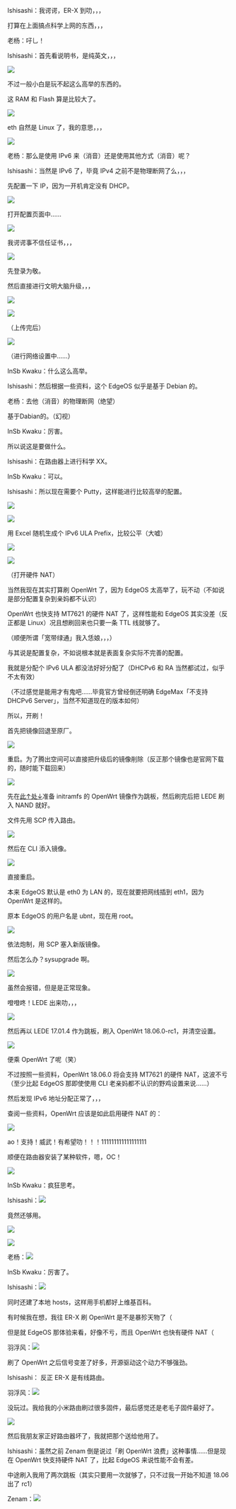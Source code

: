 Ishisashi：我谔谔，ER-X 到叻，，，

打算在上面搞点科学上网的东西，，，

老杨：吇乚！

Ishisashi：首先看说明书，是纯英文，，，

![](https://img.vim-cn.com/c0/99ca4995654fccd0f44e81e17e3ecffa0f2927.jpg)

不过一般小白是玩不起这么高举的东西的。

这 RAM 和 Flash 算是比较大了。

![](https://img.vim-cn.com/18/992e71773a13f3904354e0fd2596f953fedac7.jpg)

eth 自然是 Linux 了，我的意思，，，

![](https://img.vim-cn.com/54/def8406a2dcfc16433b9204d126b75a6ecfa72.jpg)

老杨：那么是使用 IPv6 来（消音）还是使用其他方式（消音）呢？

Ishisashi：当然是 IPv6 了，毕竟 IPv4 之前不是物理断网了么，，，

先配置一下 IP，因为一开机肯定没有 DHCP。

![](https://img.vim-cn.com/45/b80d4d11986ae7d01085d5812be6b9dd7ed6a8.png)

打开配置页面中……

![](https://img.vim-cn.com/60/d7cdfd99ba73cfa3a53f57878537d209132738.png)

我谔谔事不信任证书，，，

![](https://img.vim-cn.com/02/b0d63aec78f7948da3bcdaf3ec4706d4574c39.png)

先登录为敬。

然后直接进行文明大脑升级，，，

![](https://img.vim-cn.com/d4/5f1c5240d40b38840bd9a5293b8e9f21064366.png)

![](https://img.vim-cn.com/8f/eb767c50af5c8e764f57c7e6735f0b6c3e7314.png)

（上传完后）

![](https://img.vim-cn.com/dd/116365bde4a2b8fee3334b671e9860eccc4237.png)

（进行网络设置中……）

InSb Kwaku：什么这么高举。

Ishisashi：然后根据一些资料，这个 EdgeOS 似乎是基于 Debian 的。

老杨：去他（消音）的物理断网（绝望）

基于Dabian的。（幻视）

InSb Kwaku：厉害。

所以说这是要做什么。

Ishisashi：在路由器上进行科学 XX。

InSb Kwaku：可以。

Ishisashi：所以现在需要个 Putty，这样能进行比较高举的配置。

![](https://img.vim-cn.com/2e/7e3ef684d4a5b1fcbb751a3a9d581890a1bdc0.png)

![](https://img.vim-cn.com/17/4b0da32e0c5894758c367f2a440739fddfe01c.png)

用 Excel 随机生成个 IPv6 ULA Prefix，比较公平（大嘘）

![](https://img.vim-cn.com/51/fc5f710beff301c269d6d46b890921536918de.png)

![](https://img.vim-cn.com/e2/889f2c920e7bbb8e5b2bc52328e279408d76fa.png)

（打开硬件 NAT）

当然我现在其实打算刷 OpenWrt 了，因为 EdgeOS 太高举了，玩不动（不如说是部分配置复杂到亲妈都不认识）

OpenWrt 也快支持 MT7621 的硬件 NAT 了，这样性能和 EdgeOS 其实没差（反正都是 Linux）况且想刷回来也只要一条 TTL 线就够了。

（顺便所谓「宽带绿通」我入恁娘，，，）

与其说是配置复杂，不如说根本就是表面复杂实际不完善的配置。

我就是分配个 IPv6 ULA 都没法好好分配了（DHCPv6 和 RA 当然都试过，似乎不太有效）

（不过感觉是能用才有鬼吧……毕竟官方曾经倒还明确 EdgeMax「不支持 DHCPv6 Server」，当然不知道现在的版本如何）

所以，开刷！

首先把镜像回退至原厂。

![](https://img.vim-cn.com/d7/f5b7f2419be793eac4f2c064ddac5e5f11ea98.png)

重启。为了腾出空间可以直接把升级后的镜像削除（反正那个镜像也是官网下载的，随时能下载回来）

![](https://img.vim-cn.com/f3/8df39e823b03ecd095656f18b16c04f5e322c3.png)

先在[此↑处↓](http://bbs.ubnt.com.cn/forum.php?mod=viewthread&tid=15243)准备 initramfs 的 OpenWrt 镜像作为跳板，然后刷完后把 LEDE 刷入 NAND 就好。

文件先用 SCP 传入路由。

![](https://img.vim-cn.com/7e/cdee2c287cb2f2593e7967c0b745fb6bc71462.png)

然后在 CLI 添入镜像。

![](https://img.vim-cn.com/6a/a202a2601ac837fb7670ebaedd93a40b5396c8.png)

直接重启。

本来 EdgeOS 默认是 eth0 为 LAN 的，现在就要把网线插到 eth1，因为 OpenWrt 是这样的。

原本 EdgeOS 的用户名是 ubnt，现在用 root。

![](https://img.vim-cn.com/77/6583f78d72a2e6e7ca5f4d5258820b25e33793.png)

依法炮制，用 SCP 塞入新版镜像。

然后怎么办？sysupgrade 啊。

![](https://img.vim-cn.com/60/d332c7f1eede22d6cb042157600183024ec9af.png)

虽然会报错，但是是正常现象。

噔噔咚！LEDE 出来叻，，，

![](https://img.vim-cn.com/fc/c5b8d9925055338b35264b5078b239fac3b245.png)

然后再以 LEDE 17.01.4 作为跳板，刷入 OpenWrt 18.06.0-rc1，并清空设置。

![](https://img.vim-cn.com/a9/b3e7d2fdef8708e2eba599fcd51374a1cf1fa1.png)

便乘 OpenWrt 了呢（笑）

不过按照一些资料，OpenWrt 18.06.0 将会支持 MT7621 的硬件 NAT，这波不亏（至少比起 EdgeOS 那即使使用 CLI 老亲妈都不认识的野鸡设置来说……）

然后发现 IPv6 地址分配正常了，，，

查阅一些资料，OpenWrt 应该是如此启用硬件 NAT 的：

![](https://img.vim-cn.com/c6/1aafe5e5dd01b8cefd8f3d0a3e755b7f58aa40.png)

ao！支持！威武！有希望叻！！！111111111111111111

顺便在路由器安装了某种软件，嗯，OC！

![](https://img.vim-cn.com/f8/b279115b489b8f7e095ab2ea66d85f3d5d4003.png)

InSb Kwaku：疯狂思考。

Ishisashi：![](https://img.vim-cn.com/55/0841394cb216c95c3559ada8ead77a901d759d.png)

竟然还够用。

![](https://img.vim-cn.com/ce/709481e38ed59c45ef5dc09b2b85362240602c.png)

![](https://img.vim-cn.com/7c/026bb57b1014150306bfe80fcd47b1bcb754c7.jpg)

老杨：![](https://img.vim-cn.com/7c/026bb57b1014150306bfe80fcd47b1bcb754c7.jpg)

InSb Kwaku：厉害了。

Ishisashi：![](https://img.vim-cn.com/0f/fd4746e36aed94200cc4eca12bce7bc5509d0e.png)

同时还建了本地 hosts，这样用手机都好上维基百科。

有时候我在想，我往 ER-X 刷 OpenWrt 是不是暴殄天物了（

但是就 EdgeOS 那体验来看，好像不亏，而且 OpenWrt 也快有硬件 NAT（

羽浮风：![](https://img.vim-cn.com/8e/981f96f7c4f04acb92875317611f3e7e89d550.jpg)

刷了 OpenWrt 之后信号变差了好多，开源驱动这个动力不够强劲。

Ishisashi： 反正 ER-X 是有线路由。

羽浮风：![](https://img.vim-cn.com/6d/e3fa28d7e6d9f6e3cee9178bc2d804c0d447c8.jpg)

没玩过。我给我的小米路由刷过很多固件，最后感觉还是老毛子固件最好了。

![](https://img.vim-cn.com/2c/adfff2a93baeef3cf445043f3e45bf12722412.gif)

然后我朋友家正好路由器坏了，我就把那个送给他用了。

Ishisashi：虽然之前 Zenam 倒是说过「刷 OpenWrt 浪费」这种事情……但是现在 OpenWrt 快支持硬件 NAT 了，比起 EdgeOS 来说性能不会有差。

中途刷入我用了两次跳板（其实只要用一次就够了，只不过我一开始不知道 18.06 出了 rc1）

Zenam：![](https://img.vim-cn.com/29/1690fa64f5e2fb6fe4f9641830a8399fbb091f.gif)
